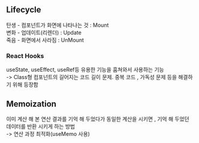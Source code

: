 ## Lifecycle
탄생 - 컴포넌트가 화면에 나타나는 것 : Mount    
변화 - 업데이트(리렌더) : Update  
죽음 - 화면에서 사라짐 : UnMount  
### React Hooks
useState, useEffect, useRef등 유용한 기능을 훔쳐와서 사용하는 기능  
-> Class형 컴포넌트의 길어지는 코드 길이 문제. 중복 코드 , 가독성 문제 등을 해결하기 위해 등장함  
## Memoization
이미 계산 해 본 연산 결과를 기억 해 두었다가 동일한 계산을 시키면 , 기억 해 두었던 데이터를 반환 시키게 하는 방법  
-> 연산 과정 최적화(useMemo 사용)  
